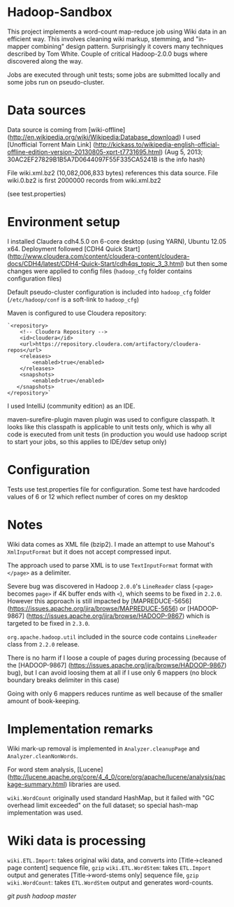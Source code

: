 Hadoop-Sandbox
==============

This project implements a word-count map-reduce job using Wiki data in an efficient way.
This involves cleaning wiki markup, stemming, and "in-mapper combining" design pattern.
Surprisingly it covers many techniques described by Tom White.
Couple of critical Hadoop-2.0.0 bugs where discovered along the way.

Jobs are executed through unit tests; some jobs are submitted locally and some jobs run on pseudo-cluster.


Data sources
============

Data source is coming from [wiki-offline] (http://en.wikipedia.org/wiki/Wikipedia:Database_download)
I used [Unofficial Torrent Main Link] (http://kickass.to/wikipedia-english-official-offline-edition-version-20130805-xprt-t7731695.html)
(Aug 5, 2013; 30AC2EF27829B1B5A7D0644097F55F335CA5241B is the info hash)

File wiki.xml.bz2 (10,082,006,833 bytes) references this data source.
File wiki.0.bz2 is first 2000000 records from wiki.xml.bz2

(see test.properties)



Environment setup
=================

I installed Claudera cdh4.5.0 on 6-core desktop (using YARN), Ubuntu 12.05 x64.
Deployment followed [CDH4 Quick Start] (http://www.cloudera.com/content/cloudera-content/cloudera-docs/CDH4/latest/CDH4-Quick-Start/cdh4qs_topic_3_3.html)
but then some changes were applied to config files (`hadoop_cfg` folder contains configuration files)

Default pseudo-cluster configuration is included into `hadoop_cfg` folder (`/etc/hadoop/conf` is a soft-link to `hadoop_cfg`)

Maven is configured to use Cloudera repository:

    `<repository>
        <!-- Cloudera Repository -->
        <id>cloudera</id>
        <url>https://repository.cloudera.com/artifactory/cloudera-repos</url>
        <releases>
            <enabled>true</enabled>
        </releases>
        <snapshots>
            <enabled>true</enabled>
       </snapshots>
    </repository>`


I used IntelliJ (community edition) as an IDE.

maven-surefire-plugin maven plugin was used to configure classpath.
It looks like this classpath is applicable to unit tests only, which is why all code is executed from unit tests
(in production you would use hadoop script to start your jobs, so this applies to IDE/dev setup only)


Configuration
=============
Tests use test.properties file for configuration.
Some test have hardcoded values of 6 or 12 which reflect number of cores on my desktop


Notes
=====

Wiki data comes as XML file (bzip2).
I made an attempt to use Mahout's `XmlInputFormat` but it does not accept compressed input.

The approach used to parse XML is to use `TextInputFormat` format with `</page>` as a delimiter.

Severe bug was discovered in Hadoop `2.0.0`'s `LineReader` class (`<page>` becomes `page>` if 4K buffer ends with `<`),
which seems to be fixed in `2.2.0`. However this approach is still impacted by [MAPREDUCE-5656]
(https://issues.apache.org/jira/browse/MAPREDUCE-5656) or [HADOOP-9867]
(https://issues.apache.org/jira/browse/HADOOP-9867) which is targeted to be fixed in `2.3.0`.

`org.apache.hadoop.util` included in the source code contains `LineReader` class from `2.2.0` release.

There is no harm if I loose a couple of pages during processing (because of the [HADOOP-9867]
(https://issues.apache.org/jira/browse/HADOOP-9867) bug),
but I can avoid loosing them at all if I use only 6 mappers (no block boundary breaks delimiter in this case)

Going with only 6 mappers reduces runtime as well because of the smaller amount of book-keeping.


Implementation remarks
======================
Wiki mark-up removal is implemented in `Analyzer.cleanupPage` and `Analyzer.cleanNonWords`.

For word stem analysis, [Lucene] (http://lucene.apache.org/core/4_4_0/core/org/apache/lucene/analysis/package-summary.html)
libraries are used.

`wiki.WordCount` originally used standard HashMap, but it failed with "GC overhead limit exceeded" on the full dataset;
so special hash-map implementation was used.




Wiki data is processing
=======================

`wiki.ETL.Import`: takes original wiki data, and converts into [Title->cleaned page content] sequence file, `gzip`
`wiki.ETL.WordStem`: takes `ETL.Import` output and generates [Title->word-stems only] sequence file, `gzip`
`wiki.WordCount`: takes `ETL.WordStem` output and generates word-counts.



*git push hadoop master*













